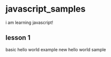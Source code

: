 # javascript_samples
i am learning javascript!

## lesson 1
basic hello world example
new hello world sample
